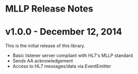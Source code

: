 # MLLP Release Notes

# v1.0.0 - December 12, 2014

This is the initial release of this library.

- Basic listener server compliant with HL7's MLLP standard
- Sends AA acknowledgement
- Access to HL7 messages/data via EventEmitter